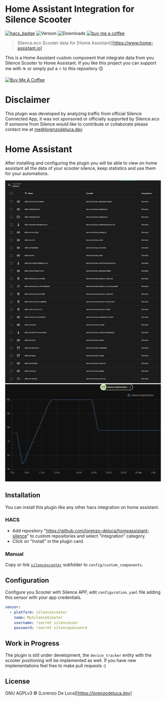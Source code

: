 # Home Assistant Integration for Silence Scooter
[![hacs_badge](https://img.shields.io/badge/HACS-Default-orange.svg)](https://github.com/custom-components/hacs)
![Version](https://img.shields.io/github/v/release/lorenzo-deluca/homeassistant-silence)
![Downloads](https://img.shields.io/github/downloads/lorenzo-deluca/homeassistant-silence/total)
[![buy me a coffee](https://img.shields.io/badge/support-buymeacoffee-222222.svg?style=flat-square)](https://www.buymeacoffee.com/lorenzodeluca)

> Silence.eco Scooter data for [Home Assistant][https://www.home-assistant.io]

This is a Home Assistant custom component that integrate data from you Silence Scooter to Home Assistant.
If you like this project you can support me with :coffee: or simply put a :star: to this repository :blush:

<a href="https://www.buymeacoffee.com/lorenzodeluca" target="_blank">
  <img src="https://www.buymeacoffee.com/assets/img/custom_images/yellow_img.png" alt="Buy Me A Coffee" width="150px">
</a>

# Disclaimer
This plugin was developed by analyzing traffic from official Silence Connected App, it was not sponsored or officially supported by Silence.eco
If someone from Silence would like to contribute or collaborate please contact me at [me@lorenzodeluca.dev](mailto:me@lorenzodeluca.dev?subject=[GitHub]Ha-Silence)

# Home Assistant
After installing and configuring the plugin you will be able to view on home assistant all the data of your scooter silence, 
keep statistics and use them for your automations.

![HA Entities](https://raw.githubusercontent.com/lorenzo-deluca/homeassistant-silence/master/images/ha-entities.png)
![HA Battery Soc](https://raw.githubusercontent.com/lorenzo-deluca/homeassistant-silence/master/images/ha-batterysoc.png)

## Installation
You can install this plugin like any other hacs integration on home assistant.

### HACS
- Add repository "https://github.com/lorenzo-deluca/homeassistant-silence" to custom repositories and select "Integration" category.
- Click on "Install" in the plugin card.

### Manual
Copy or link [`silencescooter`](./custom_components/silencescooter) subfolder to `config/custom_components`.

## Configuration
Configure you Scooter with Silence APP, edit `configuration.yaml` file adding this sensor with your app credentials.


```YAML
sensor:
  - platform: silencescooter
    name: MySilenceScooter
    username: !secret silenceuser
    password: !secret silencepassword
```

## Work in Progress
The plugin is still under development, the `device_tracker` entity with the scooter positioning will be implemented as well.
If you have new implementations feel free to make pull requests :) 

## License
GNU AGPLv3 © [Lorenzo De Luca][https://lorenzodeluca.dev]